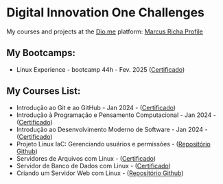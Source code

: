 # Digital Innovation One Challenges
My courses and projects at the [Dio.me](https://web.dio.me/) platform: [Marcus Richa Profile](https://www.dio.me/users/marcusviniciusdasilveiraricha)

## My Bootcamps:

 - Linux Experience - bootcamp 44h - Fev. 2025 ([Certificado](https://hermes.dio.me/certificates/QDWPSTH1.pdf))

## My Courses List:

 - Introdução ao Git e ao GitHub - Jan 2024 - ([Certificado](https://hermes.dio.me/certificates/JDAXRVSO.pdf))
 - Introdução à Programação e Pensamento Computacional - Jan 2024 - ([Certificado](https://hermes.dio.me/certificates/GJYHWEZI.pdf))
 - Introdução ao Desenvolvimento Moderno de Software - Jan 2024 - ([Certificado](https://hermes.dio.me/certificates/OHQWSYCL.pdf)) 
 - Projeto Linux IaC: Gerenciando usuários e permissões - ([Repositório Github](https://github.com/ahoymarcus/linux-iac-gerenciando-users-permissoes)) 
 - Servidores de Arquivos com Linux - ([Certificado](https://hermes.dio.me/certificates/YVZMGFI9.pdf))
 - Servidor de Banco de Dados com Linux - ([Certificado](https://hermes.dio.me/certificates/AKTAR4CY.pdf))
 - Criando um Servidor Web com Linux - ([Repositório Github](https://github.com/ahoymarcus/linux-iac-gerenciando-servidor-apache))





